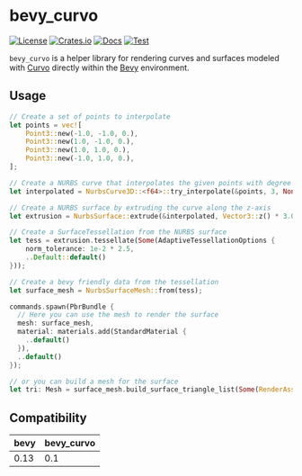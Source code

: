# bevy_curvo

[![License](https://img.shields.io/badge/license-MIT%2FApache-blue.svg)](https://github.com/mattatz/bevy_curvo#license)
[![Crates.io](https://img.shields.io/crates/v/bevy_curvo.svg)](https://crates.io/crates/bevy_curvo)
[![Docs](https://docs.rs/bevy_curvo/badge.svg)](https://docs.rs/bevy_curvo/latest/bevy_curvo/)
[![Test](https://github.com/mattatz/bevy_curvo/actions/workflows/test.yml/badge.svg?branch=main)](https://github.com/mattatz/bevy_curvo/actions/workflows/test.yml)

`bevy_curvo` is a helper library for rendering curves and surfaces modeled with [Curvo](https://github.com/mattatz/curvo) directly within the [Bevy](https://github.com/bevyengine/bevy) environment.

## Usage

```rust
// Create a set of points to interpolate
let points = vec![
    Point3::new(-1.0, -1.0, 0.),
    Point3::new(1.0, -1.0, 0.),
    Point3::new(1.0, 1.0, 0.),
    Point3::new(-1.0, 1.0, 0.),
];

// Create a NURBS curve that interpolates the given points with degree 3
let interpolated = NurbsCurve3D::<f64>::try_interpolate(&points, 3, None, None).unwrap();

// Create a NURBS surface by extruding the curve along the z-axis
let extrusion = NurbsSurface::extrude(&interpolated, Vector3::z() * 3.0);

// Create a SurfaceTessellation from the NURBS surface
let tess = extrusion.tessellate(Some(AdaptiveTessellationOptions {
    norm_tolerance: 1e-2 * 2.5,
    ..Default::default()
}));

// Create a bevy friendly data from the tessellation
let surface_mesh = NurbsSurfaceMesh::from(tess);

commands.spawn(PbrBundle {
  // Here you can use the mesh to render the surface
  mesh: surface_mesh,
  material: materials.add(StandardMaterial {
    ..default()
  }),
  ..default()
});

// or you can build a mesh for the surface
let tri: Mesh = surface_mesh.build_surface_triangle_list(Some(RenderAssetUsages::default()));

```

## Compatibility

| bevy | bevy_curvo |
| ---- | ---------- |
| 0.13 | 0.1        |
